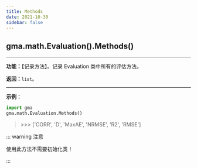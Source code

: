 ```yaml
---
title: Methods
date: 2021-10-30
sidebar: false
---
```


## gma.math.Evaluation().**Methods**()

---

**功能：**【记录方法】。记录 Evaluation 类中所有的评估方法。

**返回：**`list`。

---

**示例：**

```python
import gma
gma.math.Evaluation.Methods()
```
> \>>> ['CORR', 'D', 'MaxAE', 'NRMSE', 'R2', 'RMSE']

::: warning 注意

使用此方法不需要初始化类！

:::